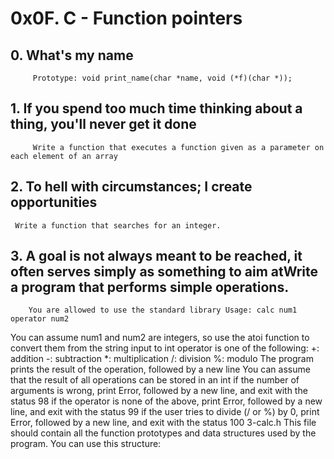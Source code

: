 #  0x0F. C - Function pointers
##  0. What's my name
		 Prototype: void print_name(char *name, void (*f)(char *));
##  1. If you spend too much time thinking about a thing, you'll never get it done
		 Write a function that executes a function given as a parameter on each element of an array
##  2. To hell with circumstances; I create opportunities
	 Write a function that searches for an integer.
##  3. A goal is not always meant to be reached, it often serves simply as something to aim atWrite a program that performs simple operations.
		You are allowed to use the standard library Usage: calc num1 operator num2
You can assume num1 and num2 are integers, so use the atoi function to convert them from the string input to int
operator is one of the following:
+: addition
-: subtraction
*: multiplication
/: division
%: modulo
		The program prints the result of the operation, followed by a new line
		You can assume that the result of all operations can be stored in an int
		 if the number of arguments is wrong, print Error, followed by a new line, and exit with the status 98
		 if the operator is none of the above, print Error, followed by a new line, and exit with the status 99
		 if the user tries to divide (/ or %) by 0, print Error, followed by a new line, and exit with the status 100
3-calc.h
		 This file should contain all the function prototypes and data structures used by the program. You can use this structure:
